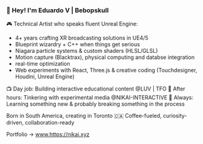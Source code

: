 ### 👋 Hey! I'm Eduardo V | Bebopskull

🎮 Technical Artist who speaks fluent Unreal Engine:
- 4+ years crafting XR broadcasting solutions in UE4/5
- Blueprint wizardry + C++ when things get serious
- Niagara particle systems & custom shaders (HLSL/GLSL)
- Motion capture (Blacktrax), physical computing and databse integration
- real-time optimization
- Web experiments with React, Three.js & creative coding (Touchdesigner, Houdini, Unreal Engine)

📺 Day job: Building interactive educational content @LUV | TFO
🎨 After hours: Tinkering with experimental media @NIKAI-INTERACTIVE
🧪 Always: Learning something new & probably breaking something in the process

Born in South America, creating in Toronto 🇨🇦
Coffee-fueled, curiosity-driven, collaboration-ready

Portfolio → www.https://nikai.xyz
